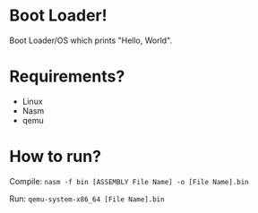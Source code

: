 # Boot Loader!
Boot Loader/OS which prints "Hello, World".
# Requirements?
- Linux
- Nasm
- qemu
# How to run?
Compile: ``nasm -f bin [ASSEMBLY File Name] -o [File Name].bin``

Run: ``qemu-system-x86_64 [File Name].bin``
